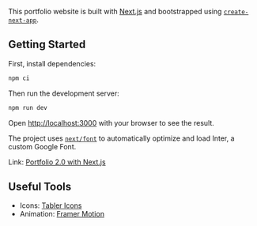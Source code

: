 This portfolio website is built with [Next.js](https://nextjs.org/) and bootstrapped using [`create-next-app`](https://github.com/vercel/next.js/tree/canary/packages/create-next-app).

## Getting Started

First, install dependencies:

```bash
npm ci
```

Then run the development server:

```bash
npm run dev
```

Open [http://localhost:3000](http://localhost:3000) with your browser to see the result.

The project uses [`next/font`](https://nextjs.org/docs/basic-features/font-optimization) to automatically optimize and load Inter, a custom Google Font.

Link: [Portfolio 2.0 with Next.js](https://www.colenocks.com)

## Useful Tools

- Icons: [Tabler Icons](https://tabler.io/icons)
- Animation: [Framer Motion](https://www.framer.com/motion/)
